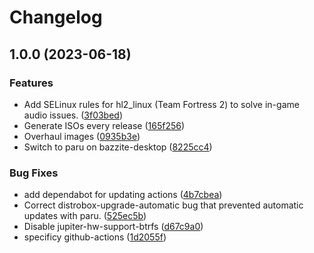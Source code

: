 # Changelog

## 1.0.0 (2023-06-18)


### Features

* Add SELinux rules for hl2_linux (Team Fortress 2) to solve in-game audio issues. ([3f03bed](https://github.com/EyeCantCU/bazzite/commit/3f03beddeaa9c2eb745977eb88f4817e2dec3907))
* Generate ISOs every release ([165f256](https://github.com/EyeCantCU/bazzite/commit/165f2563f2cd5328f76f303b841a07e23cdbe30e))
* Overhaul images ([0935b3e](https://github.com/EyeCantCU/bazzite/commit/0935b3efd76a52367e1378f378bc3e87823aa6ea))
* Switch to paru on bazzite-desktop ([8225cc4](https://github.com/EyeCantCU/bazzite/commit/8225cc4ca49c0234fb5b969a564bae0212c48a80))


### Bug Fixes

* add dependabot for updating actions ([4b7cbea](https://github.com/EyeCantCU/bazzite/commit/4b7cbeac8998bf8a8dfac09b044a118f1dbdb428))
* Correct distrobox-upgrade-automatic bug that prevented automatic updates with paru. ([525ec5b](https://github.com/EyeCantCU/bazzite/commit/525ec5b01817fcd2cf4a93b5e7483dd2f65d4c2d))
* Disable jupiter-hw-support-btrfs ([d67c9a0](https://github.com/EyeCantCU/bazzite/commit/d67c9a05034a9c22efd8fb5e8c8d33c0936a823e))
* specificy github-actions ([1d2055f](https://github.com/EyeCantCU/bazzite/commit/1d2055f20912478c10495524aba89e05122e49b4))
